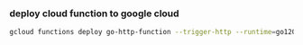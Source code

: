 ### deploy cloud function to google cloud
```bash
gcloud functions deploy go-http-function --trigger-http --runtime=go120 --gen2 --region=us-central1 --source=. --entry-point=HelloGet --allow-unauthenticated
```
